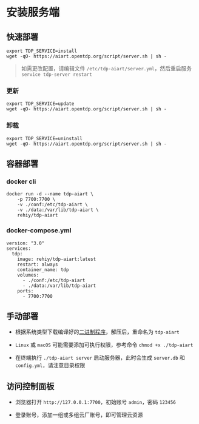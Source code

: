 # 安装服务端

## 快速部署

```shell
export TDP_SERVICE=install
wget -qO- https://aiart.opentdp.org/script/server.sh | sh -
```

> 如需更改配置，请编辑文件 `/etc/tdp-aiart/server.yml`，然后重启服务 `service tdp-server restart`

### 更新

```shell
export TDP_SERVICE=update
wget -qO- https://aiart.opentdp.org/script/server.sh | sh -
```

### 卸载

```shell
export TDP_SERVICE=uninstall
wget -qO- https://aiart.opentdp.org/script/server.sh | sh -
```

## 容器部署

### docker cli

```shell
docker run -d --name tdp-aiart \
    -p 7700:7700 \
    -v ./conf:/etc/tdp-aiart \
    -v ./data:/var/lib/tdp-aiart \
    rehiy/tdp-aiart
```

### docker-compose.yml

```ymal
version: "3.0"
services:
  tdp:
    image: rehiy/tdp-aiart:latest
    restart: always
    container_name: tdp
    volumes:
      - ./conf:/etc/tdp-aiart
      - ./data:/var/lib/tdp-aiart
    ports:
      - 7700:7700
```

## 手动部署

- 根据系统类型下载编译好的[二进制程序](https://github.com/open-tdp/tdp-aiart/releases)，解压后，重命名为 `tdp-aiart`

- `Linux` 或 `macOS` 可能需要添加可执行权限，参考命令 `chmod +x ./tdp-aiart`

- 在终端执行 `./tdp-aiart server` 启动服务器，此时会生成 `server.db` 和 `config.yml`，请注意目录权限

## 访问控制面板

- 浏览器打开 `http://127.0.0.1:7700`，初始账号 `admin`，密码 `123456`

- 登录账号，添加一组或多组云厂账号，即可管理云资源
